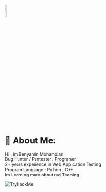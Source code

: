 <img src="https://github.com/Abracadabra0x/Abracadabra0x/blob/main/wallpapersden.com_sci-fi-city-4k-futuristic-skyscraper_5120x2871.jpg" height=10% with=10%>

# 💫 About Me:
Hi , im Benyamin Mohamdian <br>Bug Hunter / Pentester / Programer<br>2+ years experience in Web Application Testing<br>Program Language : Python , C++<br>Im Learning more about red Teaming

<img src="https://tryhackme-badges.s3.amazonaws.com/unlimiteeeed.png" alt="TryHackMe">
